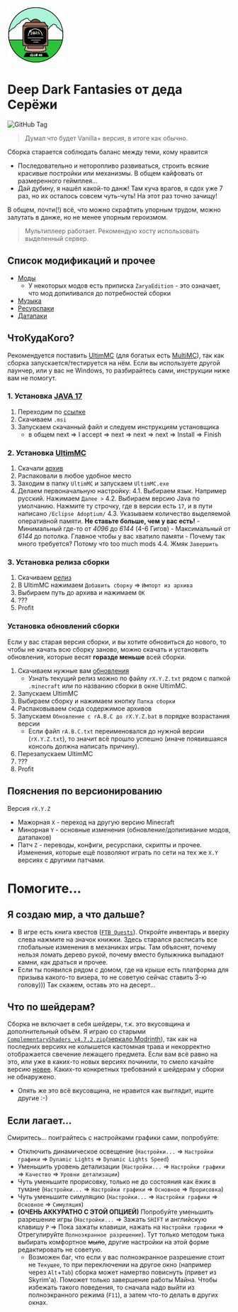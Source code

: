 ![Логотип Z@RYA](.minecraft/icon.png)
# Deep Dark Fantasies от деда Серёжи
![GitHub Tag](https://img.shields.io/github/v/tag/DRACTION/ZARYA-DDF-1.18.2?label=%D0%9F%D0%BE%D1%81%D0%BB%D0%B5%D0%B4%D0%BD%D1%8F%D1%8F%20%D0%B2%D0%B5%D1%80%D1%81%D0%B8%D1%8F)
> Думал что будет Vanilla+ версия, в итоге как обычно.

Сборка старается соблюдать баланс между теми, кому нравится
- Последовательно и неторопливо развиваться, строить всякие красивые постройки или механизмы. В общем кайфовать от размеренного геймплея...
- Дай дубину, я нашёл какой-то данж! Там куча врагов, я сдох уже 7 раз, но их осталось совсем чуть-чуть! На этот раз точно зачищу!

В общем, почти(!) всё, что можно скрафтить упорным трудом, можно залутать в данже, но не менее упорным героизмом.
> Мультиплеер работает. Рекомендую хосту использовать выделенный сервер.

## Список модификаций и прочее

- [Моды](.minecraft/mods/MODLIST.md)
    - У некоторых модов есть приписка `ZaryaEdition` - это означает, что мод допиливался до потребностей сборки
- [Музыка](.minecraft/config/MusicTriggers/songs/MUSICLIST.md)
- [Ресурспаки](.minecraft/resourcepacks/RESOURCEPACKLIST.md)
- [Датапаки](.minecraft/global_packs/required_data/DATAPACKLIST.md)

## ЧтоКудаКого?
Рекомендуется поставить [UltimMC](https://github.com/UltimMC/Launcher?tab=readme-ov-file#downloading) (для богатых есть [MultiMC](https://multimc.org/)), так как сборка запускается/тестируется на нём.
Если вы используете другой лаунчер, или у вас не Windows, то разбирайтесь сами, инструкции ниже вам не помогут.

### 1. Установка [JAVA 17](https://adoptium.net/temurin/releases/?version=17&os=windows&package=jdk)
1. Переходим по [ссылке](https://adoptium.net/temurin/releases/?version=17&os=windows&package=jdk)
2. Cкачиваем `.msi`
3. Запускаем скачанный файл и следуем инструкциям установщика
   - в общем next => I accept => next => next => next => Install => Finish

### 2. Установка [UltimMC](https://github.com/UltimMC/Launcher?tab=readme-ov-file#downloading)
1. Скачали [архив](https://nightly.link/UltimMC/Launcher/workflows/main/develop/mmc-cracked-win32.zip)
2. Распаковали в любое удобное место
3. Заходим в папку `UltimMC` и запускаем `UltimMC.exe`
4. Делаем первоначальную настройку:
   4.1. Выбираем язык. Например русский. Нажимаем `Далее >`
   4.2. Выбираем версию Java по умолчанию. Нажмите ту строчку, где в версии есть `17`, и в пути написано `/Eclipse Adoptium/`
   4.3. Указываем количество выделяемой оперативной памяти. **Не ставьте больше, чем у вас есть!**
       - Минимальный где-то от *4096* до *6144* (4-6 Гигов)
       - Максимальный от *6144* до потолка. Главное чтобы у вас хватило памяти
       - Почему так много требуется? Потому что too much mods
   4.4. Жмяк `Завершить`

### 3. Установка релиза сборки
1. Скачиваем [релиз](https://mega.nz/folder/cxt2TQYA#IjXcz29KzdS_Irkl7ay56A)
2. В UltimMC нажимаем `Добавить сборку` => `Импорт из архива`
3. Выбираем путь до архива и нажимаем `OK`
4. ???
5. Profit

### Установка обновлений сборки
Если у вас старая версия сборки, и вы хотите обновиться до нового, то чтобы не качать всю сборку заново, можно скачать и установить обновления, которые весят **горазде меньше** всей сборки.
1. Скачиваем нужные вам [обновления](https://mega.nz/folder/41tWHSJQ#rvc9d_8c_dLBVYyKy3L40g)
    - Узнать текущий релиз можно по файлу `rX.Y.Z.txt` рядом с папкой `.minecraft` или по названию сборки в окне UltimMC.
2. Запускаем UltimMC
3. Выбираем сборку и нажимаем кнопку `Папка сборки`
4. Распаковываем сюда содержимое архивов
5. Запускаем `Обновление с rA.B.C до rX.Y.Z.bat` в порядке возрастания версии
    - Если файл `rA.B.C.txt` переименовался до нужной версии (`rX.Y.Z.txt`), то значит всё прошло успешно (иначе появившаяся консоль должна написать причину).
6. Перезапускаем UltimMC
7. ???
8. Profit

## Пояснения по версионированию
Версия `rX.Y.Z`
- Мажорная `X` - переход на другую версию Minecraft
- Минорная `Y` - основные изменения (обновление/допиливание модов, датапаков)
- Патч `Z` - переводы, конфиги, ресурспаки, скрипты и прочее. Изменения, которые ещё позволяют играть по сети на тех же `X.Y` версиях с другими патчами.

# Помогите...

## Я создаю мир, а что дальше?
- В игре есть книга квестов ([`FTB Quests`](https://www.curseforge.com/minecraft/mc-mods/ftb-quests-forge)). Откройте инвентарь и вверху слева нажмите на значок книжки. Здесь старался расписать все глобальные изменения в механиках игры. Там объяснят, почему нельзя ломать дерево рукой, почему вместо булыжника выпадают камни, как драться и прочее.
- Если ты появился рядом с домом, где на крыше есть платформа для призыва какого-то визера, то не советую сейчас ставить 3-ю голову))) Так скажем, оставь это на десерт...

## Что по шейдерам?
Сборка не включает в себя шейдеры, т.к. это вкусовщина и дополнительный объём. Я играю со старыми [`ComplementaryShaders_v4.7.2.zip`](https://www.curseforge.com/minecraft/shaders/complementary-unbound/files/4570482)([зеркало Modrinth](https://modrinth.com/shader/complementary-unbound/version/v4.7.2)), так как на последних версиях не колышется кастомная трава и некорректно отображается свечение лежащего предмета. Если вам всё равно на это, или уже в каких-то новых версиях починили, то смело качайте версию [новее](https://www.complementary.dev/shaders/). Каких-то конкретных требований к шейдерам у сборки не обнаружено.
- Опять же это всё вкусовщина, не нравится как выглядит, ищите другие :-)

## Если лагает...
Смиритесь... поиграйтесь с настройками графики сами, попробуйте:
- Отключить динамическое освещение (`Настройки...` => `Настройки графики` => `Dynamic Lights` => `Dynamic Lights Speed`)
- Уменьшить уровень детализации (`Настройки...` => `Настройки графики` => `Качество` => `Уровни детализации`)
- Чуть уменьшите прорисовку, только не до состояния как ёжик в тумане (`Настройки...` => `Настройки графики` => `Основное` => `Прорисовка`)
- Чуть уменьшите симуляцию (`Настройки...` => `Настройки графики` => `Основное` => `Симуляция`)
- **(ОЧЕНЬ АККУРАТНО С ЭТОЙ ОПЦИЕЙ)** Попробуйте уменьшить разрешение игры (`Настройки...` => Зажать `SHIFT` и английскую клавишу `P` => Пока зажаты клавиши, нажать на `Настройки графики` => Отрегулируйте `Полноэкранное разрешение`). Тут только методом тыка выбирать комфортное ~~мыло~~, другие настройки на этой форме редактировать не советую.
    - Возможен баг, что если у вас полноэкранное разрешение стоит не `Текущее`, то при переключении на другое окно (например через `Alt`+`Tab`) сборка может намертво повиснуть (привет из Skyrim'а). Поможет только завершение работы Майна. Чтобы избежать такого поведения, то сначала надо выйти из полноэкранного режима (`F11`), а затем что-то делать в других окнах.